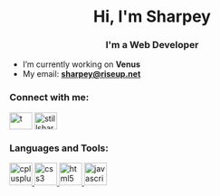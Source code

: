 <h1 align="center">Hi, I'm Sharpey</h1>
<h3 align="center">I'm a Web Developer</h3>

- I’m currently working on **Venus**
- My email: **sharpey@riseup.net**

<h3 align="left">Connect with me:</h3>
<p align="left">
<a href="https://twitter.com/t" target="blank"><img align="center" src="https://cdn.jsdelivr.net/npm/simple-icons@3.0.1/icons/twitter.svg" alt="t" height="30" width="40" /></a>
<a href="https://instagram.com/stillsharpey" target="blank"><img align="center" src="https://cdn.jsdelivr.net/npm/simple-icons@3.0.1/icons/instagram.svg" alt="stillsharpey" height="30" width="40" /></a>
</p>

<h3 align="left">Languages and Tools:</h3>
<p align="left"> <a href="https://www.w3schools.com/cpp/" target="_blank"> <img src="https://devicons.github.io/devicon/devicon.git/icons/cplusplus/cplusplus-original.svg" alt="cplusplus" width="40" height="40"/> </a> <a href="https://www.w3schools.com/css/" target="_blank"> <img src="https://devicons.github.io/devicon/devicon.git/icons/css3/css3-original-wordmark.svg" alt="css3" width="40" height="40"/> </a> <a href="https://www.w3.org/html/" target="_blank"> <img src="https://devicons.github.io/devicon/devicon.git/icons/html5/html5-original-wordmark.svg" alt="html5" width="40" height="40"/> </a> <a href="https://developer.mozilla.org/en-US/docs/Web/JavaScript" target="_blank"> <img src="https://devicons.github.io/devicon/devicon.git/icons/javascript/javascript-original.svg" alt="javascript" width="40" height="40"/> </a> </p>
